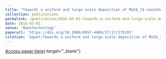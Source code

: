 ```yaml
---
title: "Towards a uniform and large-scale deposition of MoS$_2$ nanosheets via sulfurization of ultra-thin Mo-based solid films"
collection: publications
permalink: /publication/2016-03-01-Towards-a-uniform-and-large-scale-deposition-of-MoS_2-nanosheets-via-sulfurization-of-ultra-thin-Mo-based-solid-films
date: 2016-03-01
venue: 'Nanotechnology'
paperurl: 'https://doi.org/10.1088/0957-4484/27/17/175703'
citation: '&quot;Towards a uniform and large-scale deposition of MoS$_2$ nanosheets via sulfurization of ultra-thin Mo-based solid films.&quot; Nanotechnology, 2016.'
---
```

[Access paper here](https://doi.org/10.1088/0957-4484/27/17/175703){:target="_blank"}

